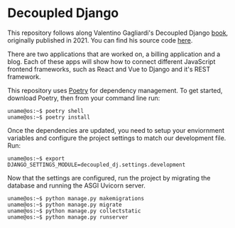 # Decoupled Django

This repository follows along Valentino Gagliardi's Decoupled Django [book](https://www.amazon.com/Decoupled-Django-Valentino-Gagliardi/dp/1484271432), originally published in 2021. You can find his
source code [here](https://github.com/valentinogagliardi/decoupled-dj).

There are two applications that are worked on, a billing application and a blog. Each of these apps
will show how to connect different JavaScript frontend frameworks, such as React and Vue to Django 
and it's REST framework.
 
This repository uses [Poetry](https://python-poetry.org/) for dependency management. To get started, 
download Poetry, then from your command line run:

```console
uname@os:~$ poetry shell
uname@os:~$ poetry install
```

Once the dependencies are updated, you need to setup your enviornment variables and configure the 
project settings to match our development file. Run:

```console
uname@os:~$ export DJANGO_SETTINGS_MODULE=decoupled_dj.settings.development
```

Now that the settings are configured, run the project by migrating the database and 
running the ASGI Uvicorn server.

```console
uname@os:~$ python manage.py makemigrations
uname@os:~$ python manage.py migrate
uname@os:~$ python manage.py collectstatic
uname@os:~$ python manage.py runserver
```